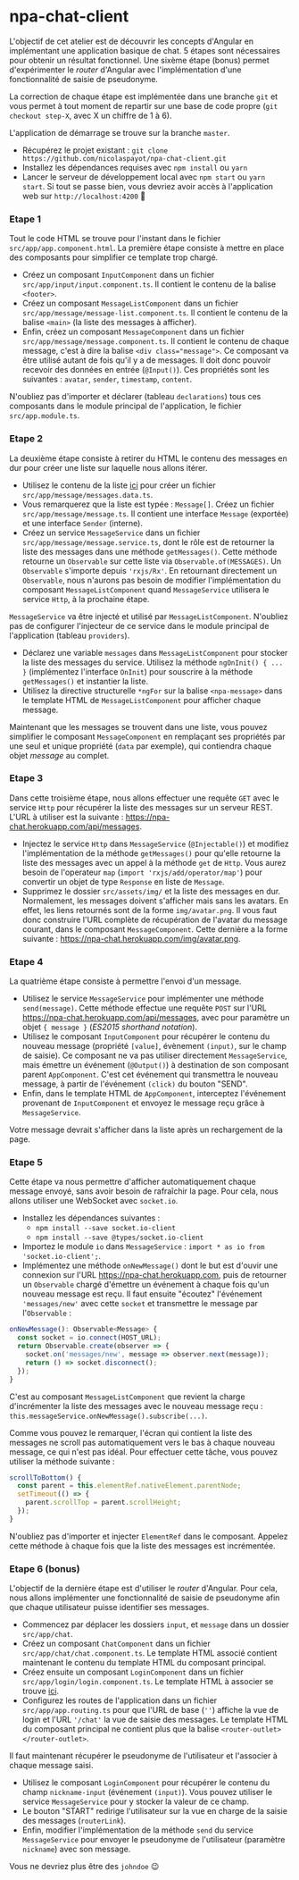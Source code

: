 # npa-chat-client

L'objectif de cet atelier est de découvrir les concepts d'Angular en implémentant une application basique de chat. 5 étapes sont nécessaires pour obtenir un résultat fonctionnel. Une sixème étape (bonus) permet d'expérimenter le *router* d'Angular avec l'implémentation d'une fonctionnalité de saisie de pseudonyme.

La correction de chaque étape est implémentée dans une branche `git` et vous permet à tout moment de repartir sur une base de code propre (`git checkout step-X`, avec X un chiffre de 1 à 6).

L'application de démarrage se trouve sur la branche `master`.
- Récupérez le projet existant : `git clone https://github.com/nicolaspayot/npa-chat-client.git`
- Installez les dépendances requises avec `npm install` ou `yarn`
- Lancer le serveur de développement local avec `npm start` ou `yarn start`. Si tout se passe bien, vous devriez avoir accès à l'application web sur `http://localhost:4200` :metal:

### Etape 1

Tout le code HTML se trouve pour l'instant dans le fichier `src/app/app.component.html`. La première étape consiste à mettre en place des composants pour simplifier ce template trop chargé.
- Créez un composant `InputComponent` dans un fichier `src/app/input/input.component.ts`. Il contient le contenu de la balise `<footer>`.
- Créez un composant `MessageListComponent` dans un fichier `src/app/message/message-list.component.ts`. Il contient le contenu de la balise `<main>` (la liste des messages à afficher).
- Enfin, créez un composant `MessageComponent` dans un fichier `src/app/message/message.component.ts`. Il contient le contenu de chaque message, c'est à dire la balise `<div class="message">`. Ce composant va être utilisé autant de fois qu'il y a de messages. Il doit donc pouvoir recevoir des données en entrée (`@Input()`). Ces propriétés sont les suivantes : `avatar`, `sender`, `timestamp`, `content`.

N'oubliez pas d'importer et déclarer (tableau `declarations`) tous ces composants dans le module principal de l'application, le fichier `src/app.module.ts`.

### Etape 2

La deuxième étape consiste à retirer du HTML le contenu des messages en dur pour créer une liste sur laquelle nous allons itérer.

- Utilisez le contenu de la liste [ici](https://gist.github.com/nicolaspayot/f090c27d671f0304966d10caea75a679) pour créer un fichier `src/app/message/messages.data.ts`.
- Vous remarquerez que la liste est typée : `Message[]`. Créez un fichier `src/app/message/message.ts`. Il contient une interface `Message` (exportée) et une interface `Sender` (interne).
- Créez un service `MessageService` dans un fichier `src/app/message/message.service.ts`, dont le rôle est de retourner la liste des messages dans une méthode `getMessages()`. Cette méthode retourne un `Observable` sur cette liste via `Observable.of(MESSAGES)`. Un `Observable` s'importe depuis `'rxjs/Rx'`. En retournant directement un `Observable`, nous n'aurons pas besoin de modifier l'implémentation du composant `MessageListComponent` quand `MessageService` utilisera le service `Http`, à la prochaine étape.

 `MessageService` va être injecté et utilisé par `MessageListComponent`. N'oubliez pas de configurer l'injecteur de ce service dans le module principal de l'application (tableau `providers`).
- Déclarez une variable `messages` dans `MessageListComponent` pour stocker la liste des messages du service. Utilisez la méthode `ngOnInit() { ... }` (implémentez l'interface `OnInit`) pour souscrire à la méthode `getMessages()` et instantier la liste.
- Utilisez la directive structurelle `*ngFor` sur la balise `<npa-message>` dans le template HTML de `MessageListComponent` pour afficher chaque message.

Maintenant que les messages se trouvent dans une liste, vous pouvez simplifier le composant `MessageComponent` en remplaçant ses propriétés par une seul et unique propriété (`data` par exemple), qui contiendra chaque objet *message* au complet.

### Etape 3

Dans cette troisième étape, nous allons effectuer une requête `GET` avec le service `Http` pour récupérer la liste des messages sur un serveur REST. L'URL à utiliser est la suivante : https://npa-chat.herokuapp.com/api/messages.

- Injectez le service `Http` dans `MessageService` (`@Injectable()`) et modifiez l'implémentation de la méthode `getMessages()` pour qu'elle retourne la liste des messages avec un appel à la méthode `get` de `Http`. Vous aurez besoin de l'operateur `map` (`import 'rxjs/add/operator/map'`) pour convertir un objet de type `Response` en liste de `Message`.
- Supprimez le dossier `src/assets/img/` et la liste des messages en dur. Normalement, les messages doivent s'afficher mais sans les avatars. En effet, les liens retournés sont de la forme `img/avatar.png`. Il vous faut donc construire l'URL complète de récupération de l'avatar du message courant, dans le composant `MessageComponent`. Cette dernière a la forme suivante : https://npa-chat.herokuapp.com/img/avatar.png.

### Etape 4

La quatrième étape consiste à permettre l'envoi d'un message.

- Utilisez le service `MessageService` pour implémenter une méthode `send(message)`. Cette méthode effectue une requête `POST` sur l'URL https://npa-chat.herokuapp.com/api/messages, avec pour paramètre un objet `{ message }` (*ES2015 shorthand notation*).
- Utilisez le composant `InputComponent` pour récupérer le contenu du nouveau message (propriété `[value]`, évènement `(input)`, sur le champ de saisie). Ce composant ne va pas utiliser directement `MessageService`, mais émettre un événement (`@Output()`) à destination de son composant parent `AppComponent`.  C'est cet événement qui transmettra le nouveau message, à partir de l'événement `(click)` du bouton "SEND".
- Enfin, dans le template HTML de `AppComponent`, interceptez l'événement provenant de `InputComponent` et envoyez le message reçu grâce à `MessageService`.

Votre message devrait s'afficher dans la liste après un rechargement de la page.

### Etape 5

Cette étape va nous permettre d'afficher automatiquement chaque message envoyé, sans avoir besoin de rafraîchir la page. Pour cela, nous allons utiliser une WebSocket avec `socket.io`.

- Installez les dépendances suivantes : 
  - `npm install --save socket.io-client`
  - `npm install --save @types/socket.io-client`
- Importez le module `io` dans `MessageService` : `import * as io from 'socket.io-client';`.
- Implémentez une méthode `onNewMessage()` dont le but est d'ouvir une connexion sur l'URL https://npa-chat.herokuapp.com, puis de retourner un `Observable` chargé d'émettre un événement à chaque fois qu'un nouveau message est reçu. Il faut ensuite "écoutez" l'événement `'messages/new'` avec cette `socket` et transmettre le message par l'`Observable` :

```typescript
onNewMessage(): Observable<Message> {
  const socket = io.connect(HOST_URL);
  return Observable.create(observer => {
    socket.on('messages/new', message => observer.next(message));
    return () => socket.disconnect();
  });
}
```

C'est au composant `MessageListComponent` que revient la charge d'incrémenter la liste des messages avec le nouveau message reçu : `this.messageService.onNewMessage().subscribe(...)`.

Comme vous pouvez le remarquer, l'écran qui contient la liste des messages ne scroll pas automatiquement vers le bas à chaque nouveau message, ce qui n'est pas idéal. Pour effectuer cette tâche, vous pouvez utiliser la méthode suivante :

```typescript
scrollToBottom() {
  const parent = this.elementRef.nativeElement.parentNode;
  setTimeout(() => {
    parent.scrollTop = parent.scrollHeight;
  });
}
```
N'oubliez pas d'importer et injecter `ElementRef` dans le composant. Appelez cette méthode à chaque fois que la liste des messages est incrémentée.

### Etape 6 (bonus)

L'objectif de la dernière étape est d'utiliser le *router* d'Angular. Pour cela, nous allons implémenter une fonctionnalité de saisie de pseudonyme afin que chaque utilisateur puisse identifier ses messages.

- Commencez par déplacer les dossiers `input`, et `message` dans un dossier `src/app/chat`.
- Créez un composant `ChatComponent` dans un fichier `src/app/chat/chat.component.ts`. Le template HTML associé contient maintenant le contenu du template HTML du composant principal.
- Créez ensuite un composant `LoginComponent` dans un fichier `src/app/login/login.component.ts`. Le template HTML à associer se trouve [ici](https://gist.github.com/nicolaspayot/2ef0632d328c1b5ea3b09857e4940a5c).
- Configurez les routes de l'application dans un fichier `src/app/app.routing.ts` pour que l'URL de base (`''`) affiche la vue de login et l'URL `'/chat'` la vue de saisie des messages. Le template HTML du composant principal ne contient plus que la balise `<router-outlet></router-outlet>`.

Il faut maintenant récupérer le pseudonyme de l'utilisateur et l'associer à chaque message saisi.

- Utilisez le composant `LoginComponent` pour récupérer le contenu du champ `nickname-input` (événement `(input)`). Vous pouvez utiliser le service `MessageService` pour y stocker la valeur de ce champ.
- Le bouton "START" redirige l'utilisateur sur la vue en charge de la saisie des messages (`routerLink`).
- Enfin, modifier l'implémentation de la méthode `send` du service `MessageService` pour envoyer le pseudonyme de l'utilisateur (paramètre `nickname`) avec son message.

Vous ne devriez plus être des `johndoe` :wink:











